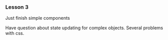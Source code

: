 ### Lesson 3

Just finish simple components

Have question about state updating for complex objects.
Several problems with css.